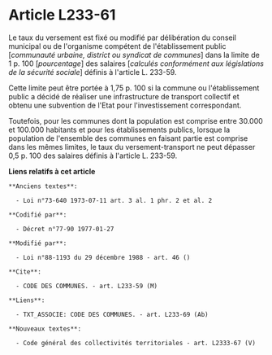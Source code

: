 # Article L233-61

Le taux du versement est fixé ou modifié par délibération du conseil municipal ou de l'organisme compétent de l'établissement
public [*communauté urbaine, district ou syndicat de communes*] dans la limite de 1 p. 100 [*pourcentage*] des salaires
[*calculés conformément aux législations de la sécurité sociale*] définis à l'article L. 233-59.

Cette limite peut être portée à 1,75 p. 100 si la commune ou l'établissement public a décidé de réaliser une infrastructure
de transport collectif et obtenu une subvention de l'Etat pour l'investissement correspondant.

Toutefois, pour les communes dont la population est comprise entre 30.000 et 100.000 habitants et pour les établissements
publics, lorsque la population de l'ensemble des communes en faisant partie est comprise dans les mêmes limites, le taux du
versement-transport ne peut dépasser 0,5 p. 100 des salaires définis à l'article L. 233-59.

**Liens relatifs à cet article**

	**Anciens textes**:

	  - Loi n°73-640 1973-07-11 art. 3 al. 1 phr. 2 et al. 2

	**Codifié par**:

	  - Décret n°77-90 1977-01-27

	**Modifié par**:

	  - Loi n°88-1193 du 29 décembre 1988 - art. 46 ()

	**Cite**:

	  - CODE DES COMMUNES. - art. L233-59 (M)

	**Liens**:

	  - TXT_ASSOCIE: CODE DES COMMUNES. - art. L233-69 (Ab)

	**Nouveaux textes**:

	  - Code général des collectivités territoriales - art. L2333-67 (V)
